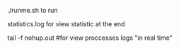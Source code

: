 ./runme.sh to run

statistics.log for view statistic at the end

tail -f nohup.out #for view proccesses logs "in real time"
